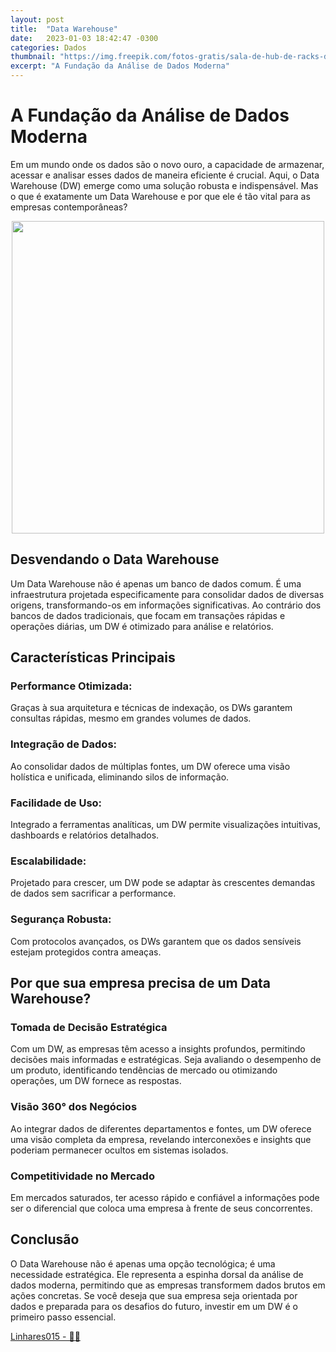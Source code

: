 ```yaml
---
layout: post
title:  "Data Warehouse"
date:   2023-01-03 18:42:47 -0300
categories: Dados
thumbnail: "https://img.freepik.com/fotos-gratis/sala-de-hub-de-racks-de-servidor-de-dados-com-centro-de-computacao-de-big-data-interior-azul-para-hospedar-hardware-de-armazenamento_90220-1033.jpg?w=740&t=st=1694353576~exp=1694354176~hmac=bf43d5a8f2adc10dc50b8411202a03ecdd7748519b45f0d40aea338659d6a80b"
excerpt: "A Fundação da Análise de Dados Moderna"
---
```


# A Fundação da Análise de Dados Moderna

Em um mundo onde os dados são o novo ouro, a capacidade de armazenar, acessar e analisar esses dados de maneira eficiente é crucial. Aqui, o Data Warehouse (DW) emerge como uma solução robusta e indispensável. Mas o que é exatamente um Data Warehouse e por que ele é tão vital para as empresas contemporâneas?

<p align="center">
  <img src="https://img.freepik.com/fotos-gratis/sala-de-hub-de-racks-de-servidor-de-dados-com-centro-de-computacao-de-big-data-interior-azul-para-hospedar-hardware-de-armazenamento_90220-1033.jpg?w=740&t=st=1694353576~exp=1694354176~hmac=bf43d5a8f2adc10dc50b8411202a03ecdd7748519b45f0d40aea338659d6a80b" width="500" height="500">
</p>

## Desvendando o Data Warehouse

Um Data Warehouse não é apenas um banco de dados comum. É uma infraestrutura projetada especificamente para consolidar dados de diversas origens, transformando-os em informações significativas. Ao contrário dos bancos de dados tradicionais, que focam em transações rápidas e operações diárias, um DW é otimizado para análise e relatórios.

## Características Principais

### Performance Otimizada: 

Graças à sua arquitetura e técnicas de indexação, os DWs garantem consultas rápidas, mesmo em grandes volumes de dados.
    
### Integração de Dados: 

Ao consolidar dados de múltiplas fontes, um DW oferece uma visão holística e unificada, eliminando silos de informação.
    
### Facilidade de Uso: 

Integrado a ferramentas analíticas, um DW permite visualizações intuitivas, dashboards e relatórios detalhados.
    
### Escalabilidade: 

Projetado para crescer, um DW pode se adaptar às crescentes demandas de dados sem sacrificar a performance.
    
### Segurança Robusta: 

Com protocolos avançados, os DWs garantem que os dados sensíveis estejam protegidos contra ameaças.

## Por que sua empresa precisa de um Data Warehouse?

### Tomada de Decisão Estratégica

Com um DW, as empresas têm acesso a insights profundos, permitindo decisões mais informadas e estratégicas. Seja avaliando o desempenho de um produto, identificando tendências de mercado ou otimizando operações, um DW fornece as respostas.

### Visão 360° dos Negócios

Ao integrar dados de diferentes departamentos e fontes, um DW oferece uma visão completa da empresa, revelando interconexões e insights que poderiam permanecer ocultos em sistemas isolados.

### Competitividade no Mercado

Em mercados saturados, ter acesso rápido e confiável a informações pode ser o diferencial que coloca uma empresa à frente de seus concorrentes.

## Conclusão

O Data Warehouse não é apenas uma opção tecnológica; é uma necessidade estratégica. Ele representa a espinha dorsal da análise de dados moderna, permitindo que as empresas transformem dados brutos em ações concretas. Se você deseja que sua empresa seja orientada por dados e preparada para os desafios do futuro, investir em um DW é o primeiro passo essencial.

[Linhares015 - 🧙‍♂️](https://github.com/Linhares015)